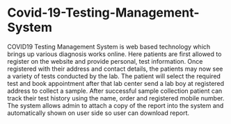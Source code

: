 # Covid-19-Testing-Management-System

COVID19 Testing Management System is web based technology which brings up various diagnosis works online. Here patients are first allowed to register on the website and provide personal, test information. Once registered with their address and contact details, the patients may now see a variety of tests conducted by the lab. The patient will select the required test and book appointment after that lab center send a lab boy at registered address to collect a sample. After successful sample collection patient can track their test history using the name, order and registered mobile number. The system allows admin to attach a copy of the report into the system and automatically shown on user side so user can download report.
